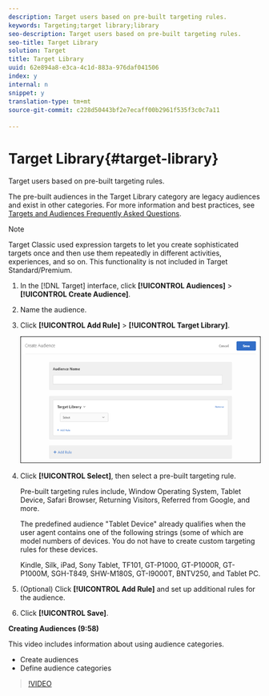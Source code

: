 ```yaml
---
description: Target users based on pre-built targeting rules.
keywords: Targeting;target library;library
seo-description: Target users based on pre-built targeting rules.
seo-title: Target Library
solution: Target
title: Target Library
uuid: 62e894a8-e3ca-4c1d-883a-976daf041506
index: y
internal: n
snippet: y
translation-type: tm+mt
source-git-commit: c228d50443bf2e7ecaff00b2961f535f3c0c7a11

---
```



# Target Library{#target-library}

Target users based on pre-built targeting rules.

The pre-built audiences in the Target Library category are legacy audiences and exist in other categories. For more information and best practices, see [Targets and Audiences Frequently Asked Questions](../../../c-target/c-troubleshooting-targets-and-audiences/c-troubleshooting-targets-and-audiences.md#concept_C4EE4B8F4840430CBD798D579A8F208D).

>[!NOTE]
>
>Target Classic used expression targets to let you create sophisticated targets once and then use them repeatedly in different activities, experiences, and so on. This functionality is not included in Target Standard/Premium.

1. In the [!DNL Target] interface, click **[!UICONTROL Audiences]** > **[!UICONTROL Create Audience]**.
1. Name the audience.
1. Click **[!UICONTROL Add Rule]** > **[!UICONTROL Target Library]**.

   ![](assets/target_library.png)

1. Click **[!UICONTROL Select]**, then select a pre-built targeting rule.

   Pre-built targeting rules include, Window Operating System, Tablet Device, Safari Browser, Returning Visitors, Referred from Google, and more.

   The predefined audience "Tablet Device" already qualifies when the user agent contains one of the following strings (some of which are model numbers of devices. You do not have to create custom targeting rules for these devices.

   Kindle, Silk, iPad, Sony Tablet, TF101, GT-P1000, GT-P1000R, GT-P1000M, SGH-T849, SHW-M180S, GT-I9000T, BNTV250, and Tablet PC.

1. (Optional) Click **[!UICONTROL Add Rule]** and set up additional rules for the audience.
1. Click **[!UICONTROL Save]**.

**Creating Audiences (9:58)**

This video includes information about using audience categories.

* Create audiences
* Define audience categories

>[!VIDEO](https://www.youtube.com/watch?v=wV9lVTSOxMk)
